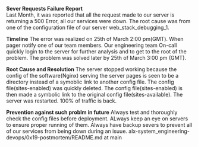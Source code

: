 **Sever Requests Failure Report** </br>
Last Month, it was reported that all the request made to our server is returning a 500 Error, all our services were down. The root cause was from one of the configuration file of our server web_stack_debugging_1.

**Timeline**
The error was realized on 25th of March 2:00 pm(GMT). When pager notify one of our team members. Our engineering team On-call quickly login to the server for further analysis and to get to the root of the problem. The problem was solved later by 25th of March 3:00 pm (GMT).

**Root Cause and Resolution**
The server stopped working because the config of the software(Nginx) serving the server pages is seen to be a directory instead of a symoblic link to another config file. The config file(sites-enabled) was quickly deleted. The config file(sites-enabled) is then made a symbolic link to the original config file(sites-available). The server was restarted. 100% of traffic is back.

**Prevention against such problm in future**
Always test and thoroughly check the config files before deployment.
ALways keep an eye on servers to ensure proper running of them.
Always have backup severs to prevent all of our services from being down during an isuue.
alx-system_engineering-devops/0x19-postmortem/README.md at main